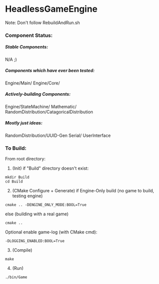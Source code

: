 # HeadlessGameEngine

Note: Don't follow RebuildAndRun.sh


### Component Status:

##### Stable Components:
N/A ;)

##### Components which have ever been tested:
Engine/Main/
Engine/Core/

##### Actively-building Components:
Engine/StateMachine/
Mathematic/
RandomDistribution/CatagoricalDistribution

##### Mostly just ideas:
RandomDistribution/UUID-Gen
Serial/
UserInterface


### To Build:

From root directory:

1. (Init)
if "Build" directory doesn't exist:
```
mkdir Build
cd Build
```

2. (CMake Configure + Generate)
if Engine-Only build (no game to build, testing engine)
```
cmake .. -DENGINE_ONLY_MODE:BOOL=True
```
else (building with a real game)
```
cmake ..
```

Optional enable game-log (with CMake cmd):
```
-DLOGGING_ENABLED:BOOL=True
```

3. (Compile)
```
make
```

4. (Run)
```
./bin/Game
```

